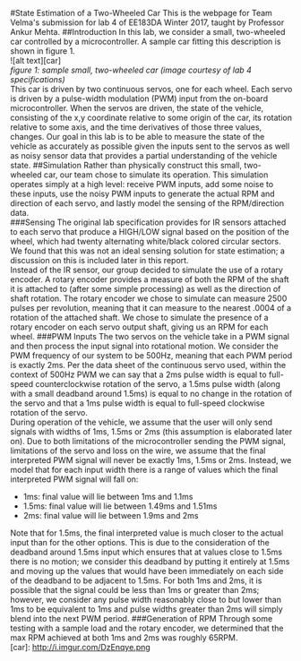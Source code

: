 #State Estimation of a Two-Wheeled Car
This is the webpage for Team Velma's submission for lab 4 of EE183DA Winter 2017, taught by Professor Ankur Mehta.
##Introduction
In this lab, we consider a small, two-wheeled car controlled by a microcontroller.  A sample car fitting this description is shown in figure 1.<br>
![alt text][car]<br>
*figure 1: sample small, two-wheeled car (image courtesy of lab 4 specifications)*<br>
This car is driven by two continuous servos, one for each wheel.  Each servo is driven by a pulse-width modulation (PWM) input from the on-board microcontroller.  When the servos are driven, the state of the vehicle, consisting of the x,y coordinate relative to some origin of the car, its rotation relative to some axis, and the time derivatives of those three values, changes.  Our goal in this lab is to be able to measure the state of the vehicle as accurately as possible given the inputs sent to the servos as well as noisy sensor data that provides a partial understanding of the vehicle state.
##Simulation
Rather than physically construct this small, two-wheeled car, our team chose to simulate its operation.  This simulation operates simply at a high level: receive PWM inputs, add some noise to these inputs, use the noisy PWM inputs to generate the actual RPM and direction of each servo, and lastly model the sensing of the RPM/direction data.  
###Sensing
The original lab specification provides for IR sensors attached to each servo that produce a HIGH/LOW signal based on the position of the wheel, which had twenty alternating white/black colored circular sectors.  We found that this was not an ideal sensing solution for state estimation; a discussion on this is included later in this report.<br>
Instead of the IR sensor, our group decided to simulate the use of a rotary encoder.  A rotary encoder provides a measure of both the RPM of the shaft it is attached to (after some simple processing) as well as the direction of shaft rotation.  The rotary encoder we chose to simulate can measure 2500 pulses per revolution, meaning that it can measure to the nearest .0004 of a rotation of the attached shaft.  We chose to simulate the presence of a rotary encoder on each servo output shaft, giving us an RPM for each wheel.
###PWM Inputs
The two servos on the vehicle take in a PWM signal and then process the input signal into rotational motion.  We consider the PWM frequency of our system to be 500Hz, meaning that each PWM period is exactly 2ms.  Per the data sheet of the continuous servo used, within the context of 500Hz PWM we can say that a 2ms pulse width is equal to full-speed counterclockwise rotation of the servo, a 1.5ms pulse width (along with a small deadband around 1.5ms) is equal to no change in the rotation of the servo and that a 1ms pulse width is equal to full-speed clockwise rotation of the servo.<br>
During operation of the vehicle, we assume that the user will only send signals with widths of 1ms, 1.5ms or 2ms (this assumption is elaborated later on).  Due to both limitations of the microcontroller sending the PWM signal, limitations of the servo and loss on the wire, we assume that the final interpreted PWM signal will never be exactly 1ms, 1.5ms or 2ms.  Instead, we model that for each input width there is a range of values which the final interpreted PWM signal will fall on:<br>
+ 1ms: final value will lie between 1ms and 1.1ms 
+ 1.5ms: final value will lie between 1.49ms and 1.51ms
+ 2ms: final value will lie between 1.9ms and 2ms

Note that for 1.5ms, the final interpreted value is much closer to the actual input than for the other options.  This is due to the consideration of the deadband around 1.5ms input which ensures that at values close to 1.5ms there is no motion; we consider this deadband by putting it entirely at 1.5ms and moving up the values that would have been immediately on each side of the deadband to be adjacent to 1.5ms.  For both 1ms and 2ms, it is possible that the signal could be less than 1ms or greater than 2ms; however, we consider any pulse width reasonably close to but lower than 1ms to be equivalent to 1ms and pulse widths greater than 2ms will simply blend into the next PWM period.
###Generation of RPM
Through some testing with a sample load and the rotary encoder, we determined that the max RPM achieved at both 1ms and 2ms was roughly 65RPM.  
[car]: http://i.imgur.com/DzEnqye.png
